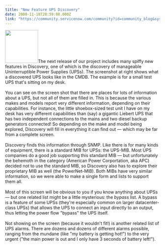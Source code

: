 ```yaml
---
title: "New Feature UPS Discovery"
date: 2008-11-18T20:59:08.000Z
link: "https://community.servicenow.com/community?id=community_blog&sys_id=9cfc62a5dbd0dbc01dcaf3231f961923"
---
```

<p><img  alt="" class="jive-image" src="0b66b331dbdc9b048c8ef4621f961907.iix" style="width: auto; height: 107px;" />The next release of our project includes many spiffy new features in Discovery, one of which is the discovery of manageable Uninterruptible Power Supplies (UPSs). The screenshot at right shows what a discovered UPS looks like in the CMDB. The example is for a small test UPS that's sitting on my desk.<!-- break--><br /><br />You can see on the screen shot that there are places for lots of information about a UPS, but not all of them are filled in. This is because the various makes and models report very different information, depending on their capabilities. For instance, the little shoebox-sized test unit I have on my desk has very different capabilities than (say) a gigantic Liebert UPS that has two independent connections to the mains and two diesel backup generators connected! So depending on the make and model being explored, Discovery will fill in everything it can find out — which may be far from a complete screen. <br /><br />Discovery finds this information through SNMP. Like there is for many kinds of equipment, there is a standard MIB for UPSs: the UPS-MIB. Most UPS companies do a good job supporting this standard MIB — but unfortunately the behemoth in the category (American Power Corportation, aka APC) decided not to use the standard MIB, so Discovery also has to explore their proprietary MIB as well (the PowerNet-MIB). Both MIBs have very similar information, so we were able to make a single form and lists to support them all.<br /><br />Most of this screen will be obvious to you if you know anything about UPSs — but one related list might be a little mysterious: the <i>bypass</i> list. A bypass is a feature of some UPSs (they're especially common on larger datacenter-class UPSs) that allows the UPS to connect an input directly to an output, thus letting the power flow "bypass" the UPS itself.<br /><br />Not showing on the screen (because it wouldn't fit!) is another related list of UPS alarms. There are dozens and dozens of different alarms possible, ranging from the mundane (like "my battery is getting hot!") to the very urgent ("the main power is out and I only have 3 seconds of battery left!").</p>